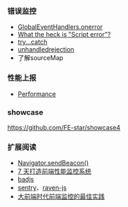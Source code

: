 ### 错误监控
* [GlobalEventHandlers.onerror](https://developer.mozilla.org/en-US/docs/Web/API/GlobalEventHandlers/onerror)
* [What the heck is "Script error"?](https://blog.sentry.io/2016/05/17/what-is-script-error)
* [try...catch](https://developer.mozilla.org/en-US/docs/Web/JavaScript/Reference/Statements/try...catch)
* [unhandledrejection](https://developer.mozilla.org/en-US/docs/Web/Events/unhandledrejection)
* 了解sourceMap

### 性能上报
* [Performance](https://developer.mozilla.org/en-US/docs/Web/API/Performance)

### showcase
https://github.com/FE-star/showcase4

### 扩展阅读
* [Navigator.sendBeacon()](https://developer.mozilla.org/zh-CN/docs/Web/API/Navigator/sendBeacon)
* [7 天打造前端性能监控系统](http://fex.baidu.com/blog/2014/05/build-performance-monitor-in-7-days/)
* [badjs](https://github.com/BetterJS/badjs-report)
* [sentry](https://github.com/getsentry/sentry)、[raven-js](https://github.com/getsentry/raven-js)
* [大前端时代前端监控的最佳实践](https://mp.weixin.qq.com/s/YiKRY_LDURY0uONtEhkUfg)

